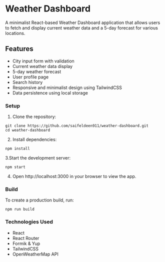 # Weather Dashboard
A minimalist React-based Weather Dashboard application that allows users to fetch and display current weather data and a 5-day forecast for various locations.


## Features

- City input form with validation
- Current weather data display
- 5-day weather forecast
- User profile page
- Search history
- Responsive and minimalist design using TailwindCSS
- Data persistence using local storage

### Setup

1. Clone the repository:

```plaintext
git clone https://github.com/saifeldeen911/weather-dashboard.git
cd weather-dashboard
```

2. Install dependencies:

`npm install`

3.Start the development server:

`npm start`

4. Open http://localhost:3000 in your browser to view the app.

### Build
To create a production build, run:

`npm run build`

### Technologies Used

- React
- React Router
- Formik & Yup
- TailwindCSS
- OpenWeatherMap API
